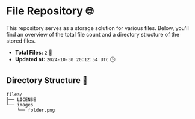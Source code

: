 # File Repository 🌐

This repository serves as a storage solution for various files. Below, you'll find an overview of the total file count and a directory structure of the stored files.

- **Total Files:** `2` 📁
- **Updated at:** `2024-10-30 20:12:54 UTC` 🕒

## Directory Structure 📂

```
files/
├── LICENSE
└── images
    └── folder.png

```